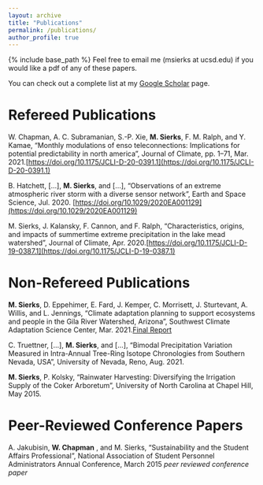 ```yaml
---
layout: archive
title: "Publications"
permalink: /publications/
author_profile: true
---
```

<!-- 
{% if author.googlescholar %}
  You can also find my articles on <u><a href="{{author.googlescholar}}">my Google Scholar profile</a>.</u>
{% endif %}

{% include base_path %}

{% for post in site.publications reversed %}
  {% include archive-single.html %}
{% endfor %}

 -->
{% include base_path %}
Feel free to email me (msierks at ucsd.edu) if you would like a pdf of any of these papers.

You can check out a complete list at my [Google Scholar](https://scholar.google.com/citations?user=or6mIK0AAAAJ&hl=en) page.

# Refereed Publications
W. Chapman, A. C. Subramanian, S.-P. Xie, **M. Sierks**, F. M. Ralph, and Y. Kamae, “Monthly modulations of
enso teleconnections: Implications for potential predictability in north america”, Journal of Climate,
pp. 1–71, Mar. 2021.[https://doi.org/10.1175/JCLI-D-20-0391.1](https://doi.org/10.1175/JCLI-D-20-0391.1)

B. Hatchett, [...], **M. Sierks**, and [...], “Observations of an extreme atmospheric river storm with a diverse
sensor network”, Earth and Space Science, Jul. 2020. [https://doi.org/10.1029/2020EA001129](https://doi.org/10.1029/2020EA001129)

M. Sierks, J. Kalansky, F. Cannon, and F. Ralph, “Characteristics, origins, and impacts of summertime
extreme precipitation in the lake mead watershed”, Journal of Climate, Apr. 2020.[https://doi.org/10.1175/JCLI-D-19-0387.1](https://doi.org/10.1175/JCLI-D-19-0387.1)


# Non-Refereed Publications
**M. Sierks**, D. Eppehimer, E. Fard, J. Kemper, C. Morrisett, J. Sturtevant, A. Willis, and L. Jennings, “Climate adaptation
planning to support ecosystems and people in the Gila River Watershed, Arizona”, Southwest Climate Adaptation
Science Center, Mar. 2021.[Final Report](https://www.swcasc.arizona.edu/sites/default/files/data/NRWD_Final%20Report2021.pdf)

C. Truettner, [...], **M. Sierks**, and [...], “Bimodal Precipitation Variation Measured in Intra-Annual Tree-Ring Isotope
Chronologies from Southern Nevada, USA”, University of Nevada, Reno, Aug. 2021.

**M. Sierks**, P. Kolsky, “Rainwater Harvesting: Diversifying the Irrigation Supply of the Coker Arboretum”, University of
North Carolina at Chapel Hill, May 2015.


# Peer-Reviewed Conference Papers
A. Jakubisin, **W. Chapman** , and M. Sierks, “Sustainability and the Student Affairs Professional”, National Association of Student Personnel Administrators Annual Conference, March 2015 *peer reviewed conference paper*

